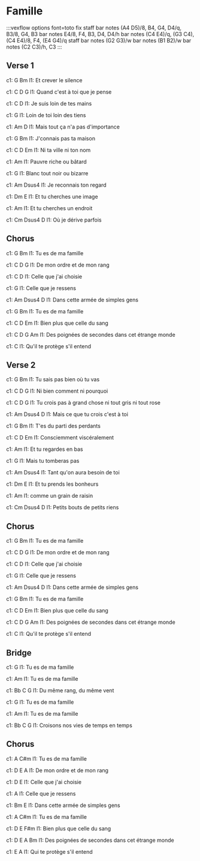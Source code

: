 ---
---

# Famille
:::vexflow
options font=toto
 fix
staff
  bar
    notes
      (A4 D5)/8, B4, G4, D4/q, B3/8, G4, B3
  bar
    notes
      E4/8, F4, B3, D4, D4/h
  bar
    notes
      (C4 E4)/q, (G3 C4), (C4 E4)/8, F4, (E4 G4)/q
staff
  bar
    notes
      (G2 G3)/w
  bar
    notes
      (B1 B2)/w
  bar
    notes
      (C2 C3)/h, C3
:::

## Verse 1
 
c1: G            Bm
l1: Et crever le silence

c1:             C     D      G
l1: Quand c'est à toi que je pense

c1:         C           D
l1: Je suis loin de tes mains

c1:         G
l1: Loin de toi loin des tiens

c1:              Am             D
l1: Mais tout ça n'a pas d'importance

c1: G                Bm
l1: J'connais pas ta maison

c1:       C     D      Em
l1: Ni ta ville ni ton nom

c1:        Am
l1: Pauvre riche ou bâtard

c1:            G
l1: Blanc tout noir ou bizarre

c1:        Am             Dsus4
l1: Je reconnais ton regard

c1:       Dm            E
l1: Et tu cherches une image

c1:       Am
l1: Et tu cherches un endroit

c1:       Cm        Dsus4   D
l1: Où je dérive parfois

## Chorus
 
c1: G           Bm
l1: Tu es de ma famille

c1:        C        D      G
l1: De mon ordre et de mon rang

c1:       C            D
l1: Celle que j'ai choisie

c1:       G
l1: Celle que je ressens

c1:              Am                   Dsus4  D
l1: Dans cette armée de simples gens

c1: G           Bm
l1: Tu es de ma famille

c1:           C      D     Em
l1: Bien plus que celle du sang

c1:        C          D               G       Am
l1: Des poignées de secondes dans cet étrange monde

c1:             C
l1: Qu'il te protège s'il entend

## Verse 2
 
c1: G                   Bm
l1: Tu sais pas bien où tu vas

c1:         C       D      G
l1: Ni bien comment ni pourquoi

c1:          C           D             G
l1: Tu crois pas à grand chose ni tout gris ni tout rose

c1:             Am               Dsus4   D
l1: Mais ce que tu crois c'est à toi

c1: G                 Bm
l1: T'es du parti des perdants

c1:         C       D     Em
l1: Consciemment viscéralement

c1:       Am
l1: Et tu regardes en bas

c1:         G
l1: Mais tu tomberas pas

c1:            Am             Dsus4
l1: Tant qu'on aura besoin de toi

c1:       Dm            E
l1: Et tu prends les bonheurs

c1:          Am
l1: comme un grain de raisin

c1:        Cm                  Dsus4  D
l1: Petits bouts de petits riens

## Chorus
 
c1: G           Bm
l1: Tu es de ma famille

c1:        C        D      G
l1: De mon ordre et de mon rang

c1:       C            D
l1: Celle que j'ai choisie

c1:       G
l1: Celle que je ressens

c1:              Am                    Dsus4  D
l1: Dans cette armée de simples gens

c1: G           Bm
l1: Tu es de ma famille

c1:           C      D     Em
l1: Bien plus que celle du sang

c1:        C          D               G       Am
l1: Des poignées de secondes dans cet étrange monde

c1:             C
l1: Qu'il te protège s'il entend

## Bridge
 
c1: G
l1: Tu es de ma famille

c1: Am
l1: Tu es de ma famille

c1: Bb          C             G
l1:     Du même rang, du même vent

c1: G
l1: Tu es de ma famille

c1: Am
l1: Tu es de ma famille

c1: Bb               C                G
l1:     Croisons nos vies de temps en temps

## Chorus
 
c1: A           C#m
l1: Tu es de ma famille

c1:        D        E      A
l1: De mon ordre et de mon rang

c1:       D            E
l1: Celle que j'ai choisie

c1:       A
l1: Celle que je ressens

c1:              Bm             E
l1: Dans cette armée de simples gens

c1: A             C#m
l1: Tu es de ma famille

c1:           D      E     F#m
l1: Bien plus que celle du sang

c1:        D          E               A       Bm
l1: Des poignées de secondes dans cet étrange monde

c1:          E            A
l1: Qui te protège s'il entend